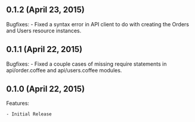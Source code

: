 ## 0.1.2 (April 23, 2015)

Bugfixes:
    - Fixed a syntax error in API client to do with creating the Orders and Users resource instances.

## 0.1.1 (April 22, 2015)

Bugfixes:
    - Fixed a couple cases of missing require statements in api/order.coffee and api/users.coffee modules.

## 0.1.0 (April 22, 2015)

Features:

    - Initial Release
